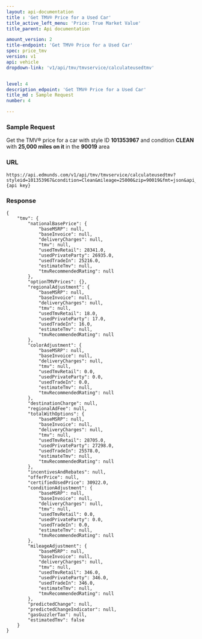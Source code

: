 ```yaml
---
layout: api-documentation
title : 'Get TMV® Price for a Used Car'
title_active_left_menu: 'Price: True Market Value'
title_parent: Api documentation

amount_version: 2
title-endpoint: 'Get TMV® Price for a Used Car'
spec: price_tmv
version: v1
api: vehicle
dropdown-link: 'v1/api/tmv/tmvservice/calculateusedtmv'


level: 4
description_edpoint: 'Get TMV® Price for a Used Car'
title_md : Sample Request
number: 4

---
```


### Sample Request

Get the TMV® price for a car with style ID **101353967** and condition **CLEAN** with **25,000 miles on it** in the **90019** area

### URL

	https://api.edmunds.com/v1/api/tmv/tmvservice/calculateusedtmv?styleid=101353967&condition=Clean&mileage=25000&zip=90019&fmt=json&api_key={api key}
	
### Response

	{
	    "tmv": {
	        "nationalBasePrice": {
	            "baseMSRP": null,
	            "baseInvoice": null,
	            "deliveryCharges": null,
	            "tmv": null,
	            "usedTmvRetail": 28341.0,
	            "usedPrivateParty": 26935.0,
	            "usedTradeIn": 25216.0,
	            "estimateTmv": null,
	            "tmvRecommendedRating": null
	        },
	        "optionTMVPrices": {},
	        "regionalAdjustment": {
	            "baseMSRP": null,
	            "baseInvoice": null,
	            "deliveryCharges": null,
	            "tmv": null,
	            "usedTmvRetail": 18.0,
	            "usedPrivateParty": 17.0,
	            "usedTradeIn": 16.0,
	            "estimateTmv": null,
	            "tmvRecommendedRating": null
	        },
	        "colorAdjustment": {
	            "baseMSRP": null,
	            "baseInvoice": null,
	            "deliveryCharges": null,
	            "tmv": null,
	            "usedTmvRetail": 0.0,
	            "usedPrivateParty": 0.0,
	            "usedTradeIn": 0.0,
	            "estimateTmv": null,
	            "tmvRecommendedRating": null
	        },
	        "destinationCharge": null,
	        "regionalAdFee": null,
	        "totalWithOptions": {
	            "baseMSRP": null,
	            "baseInvoice": null,
	            "deliveryCharges": null,
	            "tmv": null,
	            "usedTmvRetail": 28705.0,
	            "usedPrivateParty": 27298.0,
	            "usedTradeIn": 25578.0,
	            "estimateTmv": null,
	            "tmvRecommendedRating": null
	        },
	        "incentivesAndRebates": null,
	        "offerPrice": null,
	        "certifiedUsedPrice": 30922.0,
	        "conditionAdjustment": {
	            "baseMSRP": null,
	            "baseInvoice": null,
	            "deliveryCharges": null,
	            "tmv": null,
	            "usedTmvRetail": 0.0,
	            "usedPrivateParty": 0.0,
	            "usedTradeIn": 0.0,
	            "estimateTmv": null,
	            "tmvRecommendedRating": null
	        },
	        "mileageAdjustment": {
	            "baseMSRP": null,
	            "baseInvoice": null,
	            "deliveryCharges": null,
	            "tmv": null,
	            "usedTmvRetail": 346.0,
	            "usedPrivateParty": 346.0,
	            "usedTradeIn": 346.0,
	            "estimateTmv": null,
	            "tmvRecommendedRating": null
	        },
	        "predictedChange": null,
	        "predictedChangeIndicator": null,
	        "gasGuzzlerTax": null,
	        "estimatedTmv": false
	    }
	}
